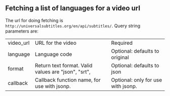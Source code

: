 ## Fetching a list of languages for a video url

The url for doing fetching is `http://universalsubtitles.org/en/api/subtitles/`. Query string parameters are:

<table>
  <tr>
    <td>video_url</td>
    <td>URL for the video</td>
    <td>Required</td>
  </tr>
  <tr>
    <td>language</td>
    <td>Language code</td>
    <td>Optional: defaults to original</td>
  </tr>
  <tr>
    <td>format</td>
    <td>Return text format. Valid values are "json", "srt", </td>
    <td>Optional: defaults to json</td>
  </tr>
  <tr>
    <td>callback</td>
    <td>Callback function name, for use with jsonp.</td>
    <td>Optional: only for use with jsonp.</td>
  </tr>
</table>